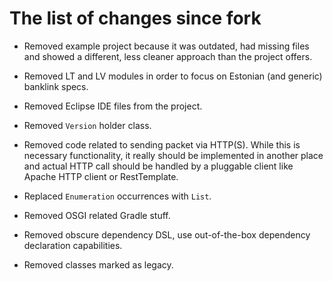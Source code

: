 # The list of changes since fork

- Removed example project because it was outdated, had missing files and showed a different,
  less cleaner approach than the project offers.

- Removed LT and LV modules in order to focus on Estonian (and generic) banklink specs. 

- Removed Eclipse IDE files from the project.

- Removed `Version` holder class. 

- Removed code related to sending packet via HTTP(S). While this is necessary functionality, it really
  should be implemented in another place and actual HTTP call should be handled by a pluggable client
  like Apache HTTP client or RestTemplate. 

- Replaced `Enumeration` occurrences with `List`.

- Removed OSGI related Gradle stuff.

- Removed obscure dependency DSL, use out-of-the-box dependency declaration capabilities. 

- Removed classes marked as legacy.

